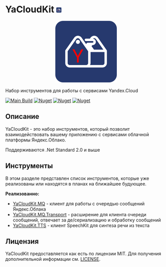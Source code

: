 # YaCloudKit ![](./Assets/icon-main.png)
<p align="center">
    <img src="./Assets/logo-main.png">
</p>
Набор инструментов для работы с сервисами Yandex.Cloud

[![Main Build](https://github.com/gkurbesov/YaCloudKit/actions/workflows/main.yml/badge.svg)](https://github.com/gkurbesov/YaCloudKit/actions/workflows/main.yml)
[![Nuget](https://img.shields.io/nuget/v/YaCloudKit.MQ?label=MQ)](https://www.nuget.org/packages/YaCloudKit.MQ)
[![Nuget](https://img.shields.io/nuget/v/YaCloudKit.TTS?label=TTS)](https://www.nuget.org/packages/YaCloudKit.TTS)
[![Nuget](https://img.shields.io/nuget/v/YaCloudKit.IAM?label=IAM)](https://www.nuget.org/packages/YaCloudKit.IAM)
## Описание
YaCloudKit - это набор инструментов, который позволит взаимодействовать вашему приложению с сервисами облачной платформы Яндекс.Облако.

Поддерживаются .Net Standard 2.0 и выше

## Инструменты
В этом разделе представлен список инструментов, которые уже реализованы или находятся в планах на ближайшее будующее.

**Реализованно:**
- [YaCloudKit.MQ](./YaCloudKit.MQ) - клиент для работы с очередью сообщений Яндекс.Облака
- [YaCloudKit.MQ.Transport](./YaCloudKit.MQ.Transport) - расширение для клиента очереди сообщений, отвечает за де/сериализацию и обработку сообщений
- [YaCloudKit.TTS](./YaCloudKit.TTS) - клиент SpeechKit для синтеза речи из текста

## Лицензия
YaCloudKit предоставляется как есть по лицензии MIT. Для получения дополнительной информации см. [LICENSE](./LICENSE).

